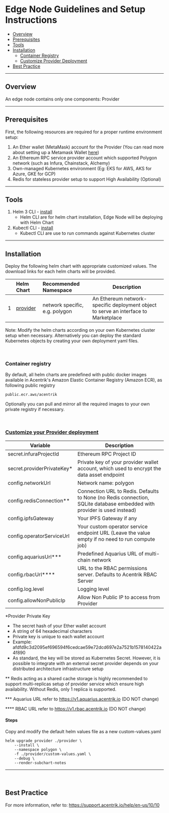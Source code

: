 # Edge Node Guidelines and Setup Instructions

- [Overview](#overview)
- [Prerequisites](#prerequisites)
- [Tools](#tools)
- [Installation](#installation)
  - [Container Registry](#container-registry)
  - [Customize Provider Deployment](#customize-your-provider-deployment)
- [Best Practice](#best-practice)

---

## Overview

An edge node contains only one components: Provider

---

## Prerequisites

First, the following resources are required for a proper runtime environment setup:

1. An Ether wallet (MetaMask) account for the Provider (You can read more about setting up a Metamask Wallet [here](https://support.acentrik.io/help/en-us/8-starter-kit/914-wallet-set-up-metamask-reference))
2. An Ethereum RPC service provider account which supported Polygon network (such as Infura, Chainstack, Alchemy)
3. Own-managed Kubernetes environment (Eg: EKS for AWS, AKS for Azure, GKE for GCP)
4. Redis for stateless provider setup to support High Availability (Optional)

---

## Tools

1. Helm 3 CLI - [install](https://helm.sh/docs/intro/install/)
   - Helm CLI are for helm chart installation, Edge Node will be deploying with Helm Chart
2. Kubectl CLI - [install](https://kubernetes.io/docs/tasks/tools/#kubectl)
   - Kubectl CLI are use to run commands against Kubernetes cluster

---

## Installation

Deploy the following helm chart with appropriate customized values. The download links for each helm charts will be provided.

|     | Helm Chart             | Recommended Namespace          | Description                                                                         |
| :-- | :--------------------- | :----------------------------- | ----------------------------------------------------------------------------------- |
| 1   | [provider](./provider) | network specific, e.g. polygon | An Ethereum network-specific deployment object to serve an interface to Marketplace |

Note: Modify the helm charts according on your own Kubernetes cluster setup when necessary. Alternatively you can deploy the standard Kubernetes objects by creating your own deployment yaml files.

<br />

### Container registry

By default, all helm charts are predefined with public docker images available in Acentrik's Amazon Elastic Container Registry (Amazon ECR), as following public registry

```
public.ecr.aws/acentrik
```

Optionally you can pull and mirror all the required images to your own private registry if necessary.

<br />

### [Customize your Provider deployment](./provider)

| Variable                    | Description                                                                                                             |
| --------------------------- | ----------------------------------------------------------------------------------------------------------------------- |
| secret.infuraProjectId      | Ethereum RPC Project ID                                                                                                 |
| secret.providerPrivateKey\* | Private key of your provider wallet account, which used to encrypt the data asset endpoint                              |
| config.networkUrl           | Network name: polygon                                                                                                   |
| config.redisConnection\*\*  | Connection URL to Redis. Defaults to None (no Redis connection, SQLite database embedded with provider is used instead) |
| config.ipfsGateway          | Your IPFS Gateway if any                                                                                                |
| config.operatorServiceUrl   | Your custom operator service endpoint URL (Leave the value empty if no need to run compute job)                         |
| config.aquariusUrl\*\*\*    | Predefined Aquarius URL of multi-chain network                                                                          |
| config.rbacUrl\*\*\*\*      | URL to the RBAC permissions server. Defaults to Acentrik RBAC Server                                                    |
| config.log.level            | Logging level                                                                                                           |
| config.allowNonPublicIp     | Allow Non Public IP to access from Provider                                                                             |

\*Provider Private Key

- The secret hash of your Ether wallet account
- A string of 64 hexadecimal characters
- Private key is unique to each wallet account
- Example: afdfd9c3d2095ef696594f6cedcae59e72dcd697e2a7521b1578140422a4f890
- As standard, the key will be stored as Kubernetes Secret. However, it is possible to integrate with an external secret provider depends on your distributed architecture infrastructure setup

\*\* Redis acting as a shared cache storage is highly recommended to support multi-replicas setup of provider service which ensure high availability. Without Redis, only 1 replica is supported.

\*\*\* Aquarius URL refer to https://v1.aquarius.acentrik.io (DO NOT change)

\*\*\*\* RBAC URL refer to https://v1.rbac.acentrik.io (DO NOT change)

#### Steps

Copy and modify the default helm values file as a new custom-values.yaml

```
helm upgrade provider ./provider \
    --install \
    --namespace polygon \
    -f ./provider/custom-values.yaml \
    --debug \
    --render-subchart-notes
```

---

<br />

## Best Practice

For more information, refer to: https://support.acentrik.io/help/en-us/10/10
